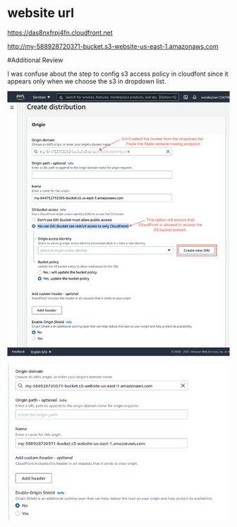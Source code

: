 # website url

https://das8nxfrpj4fn.cloudfront.net

http://my-588928720371-bucket.s3-website-us-east-1.amazonaws.com


#Additional Review 


I was confuse about the step to config s3 access policy in cloudfont since it appears only when we choose the s3 in dropdown list.

![alt text](cloudfont-config-question.png "Title")


![alt text](cloudfont-config-question-2.png "Title")
